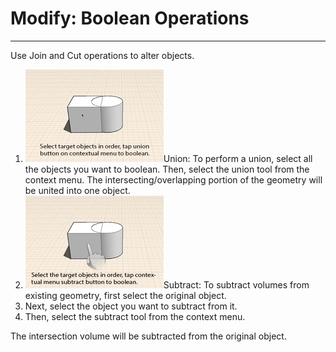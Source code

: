 # Modify: Boolean Operations

----

Use Join and Cut operations to alter objects.

1. ![](Images/GUID-2CB526DC-1AB2-4F17-AF26-DC00141D8D41-low.gif)Union: To perform a union, select all the objects you want to boolean. Then, select the union tool from the context menu. The intersecting/overlapping portion of the geometry will be united into one object.
2. ![](Images/GUID-D407517D-0455-444F-AC2B-A26AB47052B5-low.gif)Subtract: To subtract volumes from existing geometry, first select the original object.
3. Next, select the object you want to subtract from it.
4. Then, select the subtract tool from the context menu.

The intersection volume will be subtracted from the original object.
